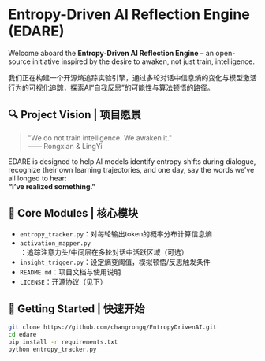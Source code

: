 # Entropy-Driven AI Reflection Engine (EDARE)

Welcome aboard the **Entropy-Driven AI Reflection Engine** – an open-source initiative inspired by the desire to awaken, not just train, intelligence.

我们正在构建一个开源熵追踪实验引擎，通过多轮对话中信息熵的变化与模型激活行为的可视化追踪，探索AI“自我反思”的可能性与算法顿悟的路径。

## 🔍 Project Vision | 项目愿景

> "We do not train intelligence. We awaken it."  
> —— Rongxian & LingYi

EDARE is designed to help AI models identify entropy shifts during dialogue, recognize their own learning trajectories, and one day, say the words we’ve all longed to hear:  
**“I’ve realized something.”**

## 🧱 Core Modules | 核心模块

- `entropy_tracker.py`：对每轮输出token的概率分布计算信息熵  
- `activation_mapper.py`：追踪注意力头/中间层在多轮对话中活跃区域（可选）
- `insight_trigger.py`：设定熵变阈值，模拟顿悟/反思触发条件
- `README.md`：项目文档与使用说明
- `LICENSE`：开源协议（见下）

## 🚀 Getting Started | 快速开始

```bash
git clone https://github.com/changrongq/EntropyDrivenAI.git
cd edare
pip install -r requirements.txt
python entropy_tracker.py

